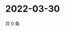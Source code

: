 # 2022-03-30

共 0 条

<!-- BEGIN WEIBO -->
<!-- 最后更新时间 Wed Mar 30 2022 00:21:38 GMT+0800 (China Standard Time) -->

<!-- END WEIBO -->
